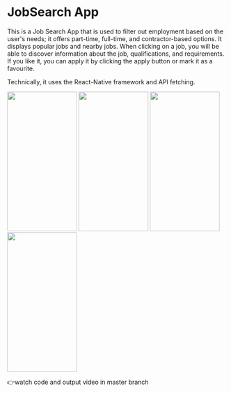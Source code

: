 # JobSearch App

This is a Job Search App that is used to filter out employment based on the user's needs; it offers part-time, full-time, and contractor-based options. It displays popular jobs and nearby jobs. When clicking on a job, you will be able to discover information about the job, qualifications, and requirements. If you like it, you can apply it by clicking the apply button or mark it as a favourite.


Technically, it uses the React-Native framework and API fetching.

<p align = "center>
<img src="https://user-images.githubusercontent.com/54136990/231478187-88585fe4-8f26-4b4c-a26e-1cf6c66db4c1.jpeg" height = "320" width = "160"/>
<img src="https://user-images.githubusercontent.com/54136990/231478232-c41c70ab-442b-4ffc-8ab5-b7a9256624be.jpeg" height = "320" width = "160"/>
<img src="https://user-images.githubusercontent.com/54136990/231478238-9be0ff67-e15d-4fb7-b0e5-a41c2f5b3e25.jpeg" height = "320" width = "160"/>
<img src="https://user-images.githubusercontent.com/54136990/231478245-67654953-6e7e-4104-a04f-2e98c3c02a5c.jpeg" height = "320" width = "160"/>
<img src="https://user-images.githubusercontent.com/54136990/231478926-af8a5368-1f06-4cc4-aeeb-560a1bfe0228.jpeg" height = "320" width = "160"/>
</p>

👉watch code and output video in master branch
